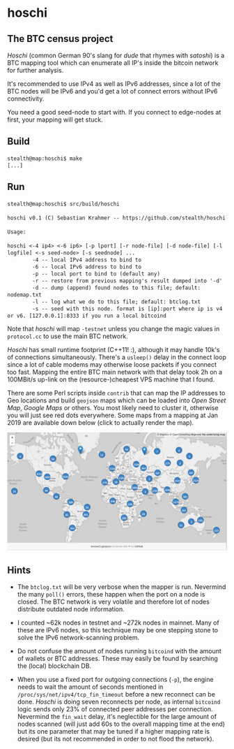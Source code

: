 hoschi
======

The BTC census project
----------------------

*Hoschi* (common German 90's slang for *dude* that rhymes with *satoshi*) is
a BTC mapping tool which can enumerate all IP's inside the bitcoin network
for further analysis.

It's recommended to use IPv4 as well as IPv6 addresses, since a lot of the
BTC nodes will be IPv6 and you'd get a lot of connect errors without IPv6
connectivity.

You need a good seed-node to start with. If you connect to edge-nodes at
first, your mapping will get stuck.

Build
-----

```
stealth@map:hoschi$ make
[...]

```


Run
---

```
stealth@map:hoschi$ src/build/hoschi

hoschi v0.1 (C) Sebastian Krahmer -- https://github.com/stealth/hoschi

Usage:

hoschi <-4 ip4> <-6 ip6> [-p lport] [-r node-file] [-d node-file] [-l logfile] <-s seed-node> [-s seednode] ...
        -4 -- local IPv4 address to bind to
        -6 -- local IPv6 address to bind to
        -p -- local port to bind to (default any)
        -r -- restore from previous mapping's result dumped into '-d'
        -d -- dump (append) found nodes to this file; default: nodemap.txt
        -l -- log what we do to this file; default: btclog.txt
        -s -- seed with this node. format is [ip]:port where ip is v4 or v6. [127.0.0.1]:8333 if you run a local bitcoind

```

Note that *hoschi* will map `-testnet` unless you change the magic values in
`protocol.cc` to use the main BTC network.

*Hoschi* has small runtime footprint (C++11! :), although it may handle 10k's
of connections simultaneously. There's a `usleep()` delay in the connect loop
since a lot of cable modems may otherwise loose packets if you connect too
fast. Mapping the entire BTC main network with that delay took 2h on a
100MBit/s up-link on the (resource-)cheapest VPS machine that I found.

There are some Perl scripts inside `contrib` that can map the IP addresses to
Geo locations and build `geojson` maps which can be loaded into
*Open Street Map*, *Google Maps* or others. You most likely need to cluster
it, otherwise you will just see red dots everywhere. Some maps from a mapping
at Jan 2019 are available down below (click to actually render the map).

[![testnet3](https://github.com/stealth/maps/blob/master/testnet3.jpg)](https://github.com/stealth/maps/blob/master/testnet3.geojson)


Hints
-----

* The `btclog.txt` will be very verbose when the mapper is run. Nevermind the
many `poll()` errors, these happen when the port on a node is closed. The
BTC network is very volatile and therefore lot of nodes distribute outdated
node information.

* I counted ~62k nodes in testnet and ~272k nodes in mainnet. Many of these
are IPv6 nodes, so this technique may be one stepping stone to solve the IPv6
network-scanning problem.

* Do not confuse the amount of nodes running `bitcoind` with the amount of
wallets or BTC addresses. These may easily be found by searching the (local)
blockchain DB.

* When you use a fixed port for outgoing connections (`-p`), the engine needs
to wait the amount of seconds mentioned in `/proc/sys/net/ipv4/tcp_fin_timeout`
before a new reconnect can be done. *Hoschi* is doing seven reconnects per node,
as internal `bitcoind` logic sends only 23% of connected peer addresses per
connection. Nevermind the `fin_wait` delay, it's neglectible for the large amount
of nodes scanned (will just add 60s to the overall mapping time at the end) but
its one parameter that may be tuned if a higher mapping rate is desired
(but its not recommended in order to not flood the network).


